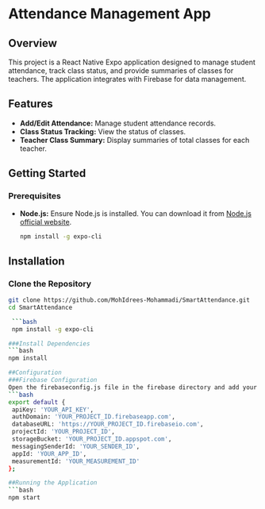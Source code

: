 # Attendance Management App

## Overview

This project is a React Native Expo application designed to manage student attendance, track class status, and provide summaries of classes for teachers. The application integrates with Firebase for data management.

## Features

- **Add/Edit Attendance:** Manage student attendance records.
- **Class Status Tracking:** View the status of classes.
- **Teacher Class Summary:** Display summaries of total classes for each teacher.

## Getting Started

### Prerequisites

- **Node.js:** Ensure Node.js is installed. You can download it from [Node.js official website](https://nodejs.org/).

  ```bash
  npm install -g expo-cli


## Installation
### Clone the Repository
 ```bash
git clone https://github.com/MohIdrees-Mohammadi/SmartAttendance.git
cd SmartAttendance

  ```bash
  npm install -g expo-cli

###Install Dependencies
```bash
npm install

##Configuration
###Firebase Configuration
Open the firebaseconfig.js file in the firebase directory and add your Firebase settings:
```bash
export default {
  apiKey: 'YOUR_API_KEY',
  authDomain: 'YOUR_PROJECT_ID.firebaseapp.com',
  databaseURL: 'https://YOUR_PROJECT_ID.firebaseio.com',
  projectId: 'YOUR_PROJECT_ID',
  storageBucket: 'YOUR_PROJECT_ID.appspot.com',
  messagingSenderId: 'YOUR_SENDER_ID',
  appId: 'YOUR_APP_ID',
  measurementId: 'YOUR_MEASUREMENT_ID'
};

##Running the Application
```bash
npm start
